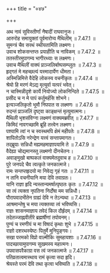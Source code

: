 +++
title = "०४७"

+++


  
अथ नावं सुविस्तीर्णां नैषादीं राघवानुजः।  
आरुरोह समायुक्तां पूर्वमारोप्य मैथिलीम् ॥ 7.47.1 ॥   
सुमन्त्रं चैव सरथं स्थीयतामिति लक्ष्मणः।  
उवाच शोकसन्तप्तः प्रयाहीति च नाविकम् ॥ 7.47.2 ॥   
ततस्तीरमुपागम्य भागीरथ्याः स लक्ष्मणः।  
उवाच मैथिलीं वाक्यं प्राञ्जलिर्बाष्पसम्प्लुतः ॥ 7.47.3 ॥   
हृद्गतं मे महच्छल्यं यस्मादार्येण धीमता।  
अस्मिन्निमित्ते वैदेहि लोकस्य वचनीकृतः ॥ 7.47.4 ॥   
श्रेयो हि मरणं मेऽद्य मृत्युर्वा यत्परं भवेत्।  
न चास्मिन्नीदृशे कार्ये नियोज्यो लोकनिन्दिते ॥ 7.47.5 ॥   
प्रसीद च न मे पापं कर्तुमर्हसि शोभने।  
इत्यञ्जलिकृतो भूमौ निपपात स लक्ष्मणः ॥ 7.47.6 ॥   
रुदन्तं प्राञ्जलिं दृष्ट्वा काङ्क्षन्तं मृत्युमात्मनः।  
मैथिली भृशसंविग्ना लक्ष्मणं वाक्यमब्रवीत् ॥ 7.47.7 ॥   
किमिदं नावगच्छामि ब्रूहि तत्त्वेन लक्ष्मण।  
पश्यामि त्वां न च स्वस्थमपि क्षेमं महीपतेः ॥ 7.47.8 ॥   
शापितोऽसि नरेन्द्रेण यत्त्वं सन्तापमागतः।  
तद्ब्रूयाः सन्निधौ मह्यमहमाज्ञापयामि ते ॥ 7.47.9 ॥   
वैदेह्या चोद्यमानस्तु लक्ष्मणो दीनचेतनः।  
अवाङ्मुखो बाष्पकलं वाक्यमेतदुवाच ह ॥ 7.47.10 ॥   
पुरे जनपदे चैव त्वत्कृते जनकात्मजे।  
रामः सन्तप्तहृदयो मा निवेद्य गृहं गतः ॥ 7.47.11 ॥   
न तानि वचनीयानि मया देवि तवाग्रतः।  
यानि राज्ञा हृदि न्यस्तान्यमर्षात्पृष्ठतः कृतः ॥ 7.47.12 ॥   
सा त्वं त्यक्ता नृपतिना निर्दोषा मम सन्निधौ।  
पौरापवादभीतेन ग्राह्यं देवि न तेऽन्यथा ॥ 7.47.13 ॥   
आश्रमान्तेषु च मया त्यक्तव्या त्वं भविष्यसि।  
राज्ञः शासनमाज्ञाय तवेदं किल दौर्हृदम् ॥ 7.47.14 ॥   
तदेतज्जाह्नवीतीरे ब्रह्मर्षीणां तपोवनम्।  
पुण्यं च रमणीयं च मा विषादं कृथाः शुभे ॥ 7.47.15 ॥   
राज्ञो दशरथस्येष्टः पितुर्मे मुनिपुङ्गवः।  
सखा परमको विप्रो वाल्मीकिः सुमहायशाः ॥ 7.47.16 ॥   
पादच्छायामुपागम्य सुखमस्य महात्मनः।  
उपवासपरैकाग्रा वस त्वं जनकात्मजे ॥ 7.47.17 ॥   
पतिव्रतात्वमास्थाय रामं कृत्वा सदा हृदि।  
श्रेयस्ते परमं देवि तथा कृत्वा भविष्यति ॥ 7.47.18 ॥   
